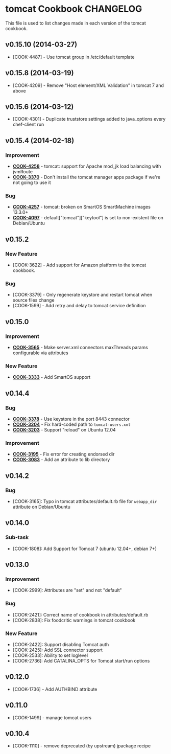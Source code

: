 tomcat Cookbook CHANGELOG
=========================
This file is used to list changes made in each version of the tomcat cookbook.


v0.15.10 (2014-03-27)
---------------------
- [COOK-4487] - Use tomcat group in /etc/default template


v0.15.8 (2014-03-19)
--------------------
- [COOK-4209] - Remove "Host element/XML Validation" in tomcat 7 and above


v0.15.6 (2014-03-12)
--------------------
- [COOK-4301] - Duplicate truststore settings added to java_options every chef-client run


v0.15.4 (2014-02-18)
--------------------
### Improvement
- **[COOK-4258](https://tickets.opscode.com/browse/COOK-4258)** - tomcat: support for Apache mod_jk load balancing with jvmRoute
- **[COOK-3370](https://tickets.opscode.com/browse/COOK-3370)** - Don't install the tomcat manager apps package if we're not going to use it

### Bug
- **[COOK-4257](https://tickets.opscode.com/browse/COOK-4257)** - tomcat: broken on SmartOS SmartMachine images 13.3.0+
- **[COOK-4097](https://tickets.opscode.com/browse/COOK-4097)** - default["tomcat"]["keytool"] is set to non-existent file on Debian/Ubuntu


v0.15.2
-------
### New Feature
- [COOK-3622] - Add support for Amazon platform to the tomcat cookbook.

### Bug
- [COOK-3379] - Only regenerate keystore and restart tomcat when source files change
- [COOK-1599] - Add retry and delay to tomcat service definition


v0.15.0
-------
### Improvement
- **[COOK-3565](https://tickets.opscode.com/browse/COOK-3565)** - Make server.xml connectors maxThreads params configurable via attributes

### New Feature
- **[COOK-3333](https://tickets.opscode.com/browse/COOK-3333)** - Add SmartOS support


v0.14.4
-------
### Bug
- **[COOK-3378](https://tickets.opscode.com/browse/COOK-3378)** - Use keystore in the port 8443 connector
- **[COOK-3204](https://tickets.opscode.com/browse/COOK-3204)** - Fix hard-coded path to `tomcat-users.xml`
- **[COOK-3203](https://tickets.opscode.com/browse/COOK-3203)** - Support "reload" on Ubuntu 12.04

### Improvement
- **[COOK-3195](https://tickets.opscode.com/browse/COOK-3195)** - Fix error for creating endorsed dir
- **[COOK-3083](https://tickets.opscode.com/browse/COOK-3083)** - Add an attribute to lib directory

v0.14.2
-------
### Bug
- [COOK-3165]: Typo in tomcat attributes/default.rb file for `webapp_dir` attribute on Debian/Ubuntu

v0.14.0
-------
### Sub-task
- [COOK-1808]: Add Support for Tomcat 7 (ubuntu 12.04+, debian 7+)

v0.13.0
-------
### Improvement
- [COOK-2999]: Attributes are "set" and not "default"

### Bug
- [COOK-2421]: Correct name of cookbook in attributes/default.rb
- [COOK-2838]: Fix foodcritic warnings in tomcat cookbook

### New Feature
- [COOK-2422]: Support disabling Tomcat auth
- [COOK-2425]: Add  SSL connector support
- [COOK-2533]: Ability to set loglevel
- [COOK-2736]: Add CATALINA_OPTS for Tomcat start/run options

v0.12.0
-------
- [COOK-1736] - Add AUTHBIND attribute

v0.11.0
-------
- [COOK-1499] - manage tomcat users

v0.10.4
-------
- [COOK-1110] - remove deprecated (by upstream) jpackage recipe
